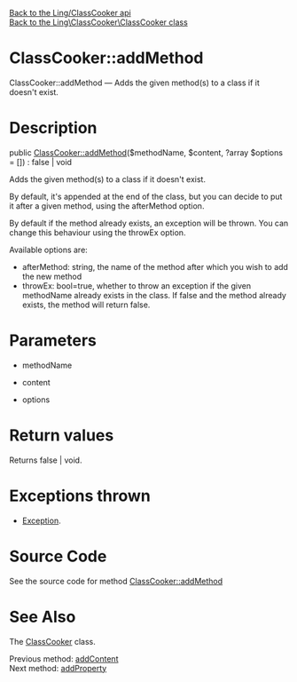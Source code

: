 [Back to the Ling/ClassCooker api](https://github.com/lingtalfi/ClassCooker/blob/master/doc/api/Ling/ClassCooker.md)<br>
[Back to the Ling\ClassCooker\ClassCooker class](https://github.com/lingtalfi/ClassCooker/blob/master/doc/api/Ling/ClassCooker/ClassCooker.md)


ClassCooker::addMethod
================



ClassCooker::addMethod — Adds the given method(s) to a class if it doesn't exist.




Description
================


public [ClassCooker::addMethod](https://github.com/lingtalfi/ClassCooker/blob/master/doc/api/Ling/ClassCooker/ClassCooker/addMethod.md)($methodName, $content, ?array $options = []) : false | void




Adds the given method(s) to a class if it doesn't exist.

By default, it's appended at the end of the class, but you can decide to put it after a given method, using
the afterMethod option.

By default if the method already exists, an exception will be thrown.
You can change this behaviour using the throwEx option.


Available options are:
- afterMethod: string, the name of the method after which you wish to add the new method
- throwEx: bool=true, whether to throw an exception if the given methodName already exists in the class.
     If false and the method already exists, the method will return false.




Parameters
================


- methodName

    

- content

    

- options

    


Return values
================

Returns false | void.


Exceptions thrown
================

- [Exception](http://php.net/manual/en/class.exception.php).&nbsp;







Source Code
===========
See the source code for method [ClassCooker::addMethod](https://github.com/lingtalfi/ClassCooker/blob/master/ClassCooker.php#L176-L187)


See Also
================

The [ClassCooker](https://github.com/lingtalfi/ClassCooker/blob/master/doc/api/Ling/ClassCooker/ClassCooker.md) class.

Previous method: [addContent](https://github.com/lingtalfi/ClassCooker/blob/master/doc/api/Ling/ClassCooker/ClassCooker/addContent.md)<br>Next method: [addProperty](https://github.com/lingtalfi/ClassCooker/blob/master/doc/api/Ling/ClassCooker/ClassCooker/addProperty.md)<br>

